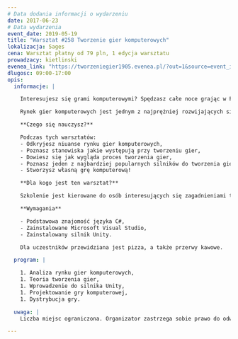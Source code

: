 ```yaml
---
# Data dodania informacji o wydarzeniu
date: 2017-06-23
# Data wydarzenia
event_date: 2019-05-19
title: "Warsztat #258 Tworzenie gier komputerowych"
lokalizacja: Sages
cena: Warsztat płatny od 79 pln, 1 edycja warsztatu
prowadzacy: kietlinski
evenea_link: "https://tworzeniegier1905.evenea.pl/?out=1&source=event_iframe"
dlugosc: 09:00-17:00
opis:
  informacje: |

    Interesujesz się grami komputerowymi? Spędzasz całe noce grając w Fortnite, League of Legends czy Counter Strike: GO? Wiele razy zastanawiałeś się jak wygląda proces tworzenia gier? Podczas tych warsztatów w ciągu 8 godzin stworzysz grę komputerową na podstawie własnego pomysłu!

    Rynek gier komputerowych jest jednym z najprężniej rozwijających się mediów rozrywkowych, który w roku 2018 został wyceniony na 135 mld dolarów poprawiając swój wynik z poprzedniego roku o 11%. Zainteresowanie grami niepowstrzymanie wzrasta, zasypując nas codziennie setkami nowych tytułów wydanych zarówno na platformy komputerowe, konsolowe i mobilne, między innymi przez nieustannie zmniejszający się próg wejścia do tworzenia gier komputerowych przez popularyzację tak zwanych silników do gier.

    **Czego się nauczysz?**

    Podczas tych warsztatów:
    - Odkryjesz niuanse rynku gier komputerowych,
    - Poznasz stanowiska jakie występują przy tworzeniu gier,
    - Dowiesz się jak wygląda proces tworzenia gier,
    - Poznasz jeden z najbardziej popularnych silników do tworzenia gier - Unity,
    - Stworzysz własną grę komputerową!

    **Dla kogo jest ten warsztat?**

    Szkolenie jest kierowane do osób interesujących się zagadnieniami tworzenia gier komputerowych oraz osób które chciałyby stworzyć własną grę komputerową. Jeśli interesują Cię gry, zastanawiasz się co sprawia, że ludzik na ekranie skacze jak wciskamy spację, a piłka stacza się po skale jakby działała na nią prawdziwa fizyka, to jest to szkolenie właśnie dla Ciebie!

    **Wymagania**

    - Podstawowa znajomość języka C#,
    - Zainstalowane Microsoft Visual Studio,
    - Zainstalowany silnik Unity.

    Dla uczestników przewidziana jest pizza, a także przerwy kawowe.

  program: |

    1. Analiza rynku gier komputerowych,
    1. Teoria tworzenia gier,
    1. Wprowadzenie do silnika Unity,
    1. Projektowanie gry komputerowej,
    1. Dystrybucja gry.

  uwaga: |
    Liczba miejsc ograniczona. Organizator zastrzega sobie prawo do odwołania warsztatu.

---
```

